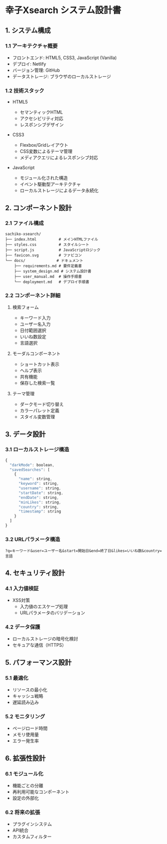# 幸子Xsearch システム設計書

## 1. システム構成

### 1.1 アーキテクチャ概要
- フロントエンド: HTML5, CSS3, JavaScript (Vanilla)
- デプロイ: Netlify
- バージョン管理: GitHub
- データストレージ: ブラウザのローカルストレージ

### 1.2 技術スタック
- HTML5
  - セマンティックHTML
  - アクセシビリティ対応
  - レスポンシブデザイン

- CSS3
  - Flexbox/Gridレイアウト
  - CSS変数によるテーマ管理
  - メディアクエリによるレスポンシブ対応

- JavaScript
  - モジュール化された構造
  - イベント駆動型アーキテクチャ
  - ローカルストレージによるデータ永続化

## 2. コンポーネント設計

### 2.1 ファイル構成
```
sachiko-xsearch/
├── index.html          # メインHTMLファイル
├── styles.css          # スタイルシート
├── script.js           # JavaScriptロジック
├── favicon.svg         # ファビコン
└── docs/              # ドキュメント
    ├── requirements.md # 要件定義書
    ├── system_design.md # システム設計書
    ├── user_manual.md  # 操作手順書
    └── deployment.md   # デプロイ手順書
```

### 2.2 コンポーネント詳細
1. 検索フォーム
   - キーワード入力
   - ユーザー名入力
   - 日付範囲選択
   - いいね数設定
   - 言語選択

2. モーダルコンポーネント
   - ショートカット表示
   - ヘルプ表示
   - 共有機能
   - 保存した検索一覧

3. テーマ管理
   - ダークモード切り替え
   - カラーパレット定義
   - スタイル変数管理

## 3. データ設計

### 3.1 ローカルストレージ構造
```javascript
{
  "darkMode": boolean,
  "savedSearches": [
    {
      "name": string,
      "keyword": string,
      "username": string,
      "startDate": string,
      "endDate": string,
      "minLikes": string,
      "country": string,
      "timestamp": string
    }
  ]
}
```

### 3.2 URLパラメータ構造
```
?q=キーワード&user=ユーザー名&start=開始日&end=終了日&likes=いいね数&country=言語
```

## 4. セキュリティ設計

### 4.1 入力値検証
- XSS対策
  - 入力値のエスケープ処理
  - URLパラメータのバリデーション

### 4.2 データ保護
- ローカルストレージの暗号化検討
- セキュアな通信（HTTPS）

## 5. パフォーマンス設計

### 5.1 最適化
- リソースの最小化
- キャッシュ戦略
- 遅延読み込み

### 5.2 モニタリング
- ページロード時間
- メモリ使用量
- エラー発生率

## 6. 拡張性設計

### 6.1 モジュール化
- 機能ごとの分離
- 再利用可能なコンポーネント
- 設定の外部化

### 6.2 将来の拡張
- プラグインシステム
- API統合
- カスタムフィルター 